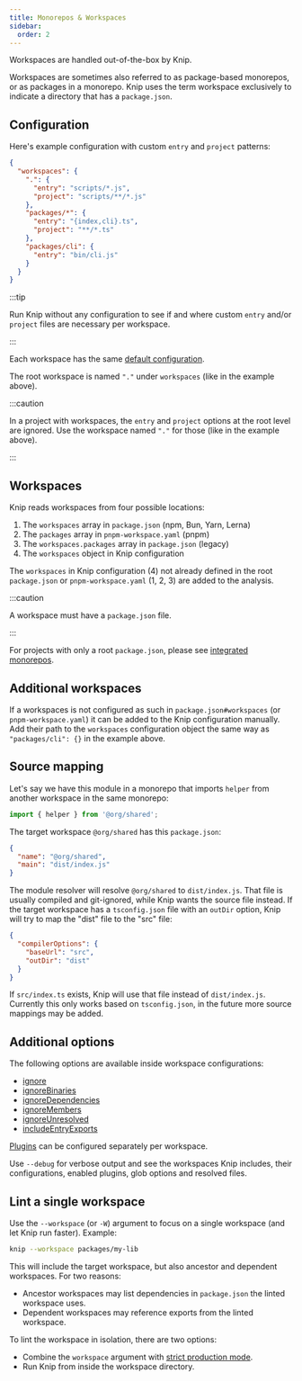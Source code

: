 ```yaml
---
title: Monorepos & Workspaces
sidebar:
  order: 2
---
```


Workspaces are handled out-of-the-box by Knip.

Workspaces are sometimes also referred to as package-based monorepos, or as
packages in a monorepo. Knip uses the term workspace exclusively to indicate a
directory that has a `package.json`.

## Configuration

Here's example configuration with custom `entry` and `project` patterns:

```json title="knip.json"
{
  "workspaces": {
    ".": {
      "entry": "scripts/*.js",
      "project": "scripts/**/*.js"
    },
    "packages/*": {
      "entry": "{index,cli}.ts",
      "project": "**/*.ts"
    },
    "packages/cli": {
      "entry": "bin/cli.js"
    }
  }
}
```

:::tip

Run Knip without any configuration to see if and where custom `entry` and/or
`project` files are necessary per workspace.

:::

Each workspace has the same [default configuration][1].

The root workspace is named `"."` under `workspaces` (like in the example
above).

:::caution

In a project with workspaces, the `entry` and `project` options at the root
level are ignored. Use the workspace named `"."` for those (like in the example
above).

:::

## Workspaces

Knip reads workspaces from four possible locations:

1. The `workspaces` array in `package.json` (npm, Bun, Yarn, Lerna)
2. The `packages` array in `pnpm-workspace.yaml` (pnpm)
3. The `workspaces.packages` array in `package.json` (legacy)
4. The `workspaces` object in Knip configuration

The `workspaces` in Knip configuration (4) not already defined in the root
`package.json` or `pnpm-workspace.yaml` (1, 2, 3) are added to the analysis.

:::caution

A workspace must have a `package.json` file.

:::

For projects with only a root `package.json`, please see [integrated
monorepos][2].

## Additional workspaces

If a workspaces is not configured as such in `package.json#workspaces` (or
`pnpm-workspace.yaml`) it can be added to the Knip configuration manually. Add
their path to the `workspaces` configuration object the same way as
`"packages/cli": {}` in the example above.

## Source mapping

Let's say we have this module in a monorepo that imports `helper` from another
workspace in the same monorepo:

```ts title="index.js"
import { helper } from '@org/shared';
```

The target workspace `@org/shared` has this `package.json`:

```json title="package.json"
{
  "name": "@org/shared",
  "main": "dist/index.js"
}
```

The module resolver will resolve `@org/shared` to `dist/index.js`. That file is
usually compiled and git-ignored, while Knip wants the source file instead. If
the target workspace has a `tsconfig.json` file with an `outDir` option, Knip
will try to map the "dist" file to the "src" file:

```json title="tsconfig.json"
{
  "compilerOptions": {
    "baseUrl": "src",
    "outDir": "dist"
  }
}
```

If `src/index.ts` exists, Knip will use that file instead of `dist/index.js`.
Currently this only works based on `tsconfig.json`, in the future more source
mappings may be added.

## Additional options

The following options are available inside workspace configurations:

- [ignore][3]
- [ignoreBinaries][4]
- [ignoreDependencies][5]
- [ignoreMembers][6]
- [ignoreUnresolved][7]
- [includeEntryExports][8]

[Plugins][9] can be configured separately per workspace.

Use `--debug` for verbose output and see the workspaces Knip includes, their
configurations, enabled plugins, glob options and resolved files.

## Lint a single workspace

Use the `--workspace` (or `-W`) argument to focus on a single workspace (and let
Knip run faster). Example:

```sh
knip --workspace packages/my-lib
```

This will include the target workspace, but also ancestor and dependent
workspaces. For two reasons:

- Ancestor workspaces may list dependencies in `package.json` the linted
  workspace uses.
- Dependent workspaces may reference exports from the linted workspace.

To lint the workspace in isolation, there are two options:

- Combine the `workspace` argument with [strict production mode][10].
- Run Knip from inside the workspace directory.

[1]: ../overview/configuration.md#defaults
[2]: ./integrated-monorepos.md
[3]: ../reference/configuration.md#ignore
[4]: ../reference/configuration.md#ignorebinaries
[5]: ../reference/configuration.md#ignoredependencies
[6]: ../reference/configuration.md#ignoremembers
[7]: ../reference/configuration.md#ignoreunresolved
[8]: ../reference/configuration.md#includeentryexports
[9]: ../reference/configuration.md#plugins
[10]: ./production-mode.md#strict-mode
